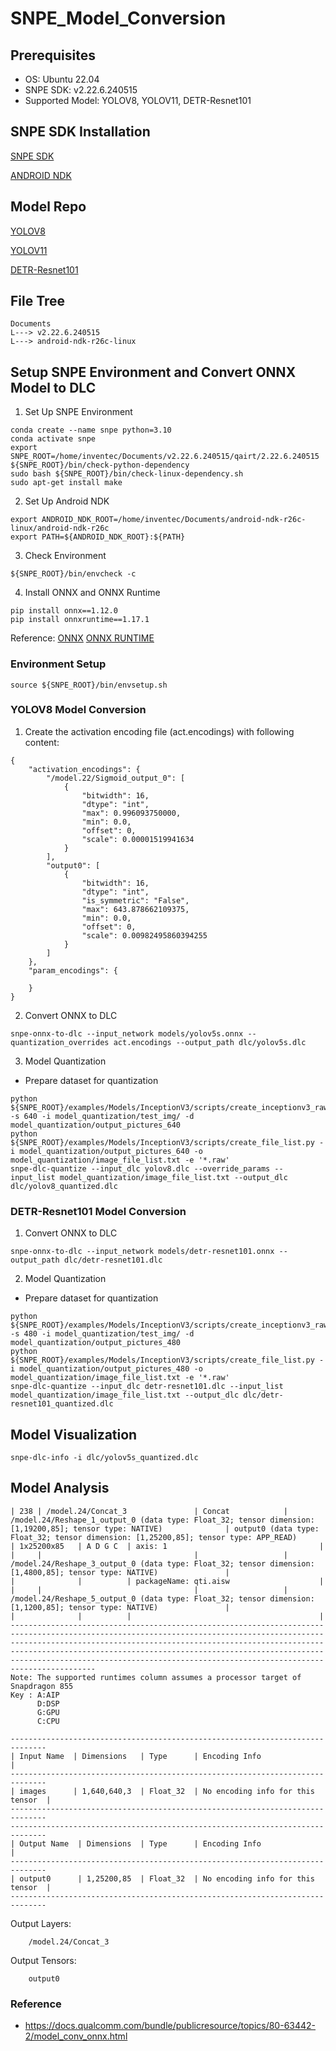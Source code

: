 # SNPE_Model_Conversion

## Prerequisites
* OS: Ubuntu 22.04
* SNPE SDK: v2.22.6.240515
* Supported Model: YOLOV8, YOLOV11, DETR-Resnet101

## SNPE SDK Installation
[SNPE SDK](https://www.qualcomm.com/developer/software/neural-processing-sdk-for-ai)

[ANDROID NDK](https://dl.google.com/android/repository/android-ndk-r26c-linux.zip)

## Model Repo
[YOLOV8](https://docs.ultralytics.com/models/yolov8/)

[YOLOV11](https://docs.ultralytics.com/models/yolo11/)

[DETR-Resnet101](https://aihub.qualcomm.com/models/detr_resnet101)

## File Tree
```
Documents
L---> v2.22.6.240515
L---> android-ndk-r26c-linux
```

## Setup SNPE Environment and Convert ONNX Model to DLC
1. Set Up SNPE Environment
```
conda create --name snpe python=3.10
conda activate snpe
export SNPE_ROOT=/home/inventec/Documents/v2.22.6.240515/qairt/2.22.6.240515
${SNPE_ROOT}/bin/check-python-dependency
sudo bash ${SNPE_ROOT}/bin/check-linux-dependency.sh
sudo apt-get install make
```
2. Set Up Android NDK
```
export ANDROID_NDK_ROOT=/home/inventec/Documents/android-ndk-r26c-linux/android-ndk-r26c
export PATH=${ANDROID_NDK_ROOT}:${PATH}
```

3. Check Environment
```
${SNPE_ROOT}/bin/envcheck -c
```

4. Install ONNX and ONNX Runtime
```
pip install onnx==1.12.0
pip install onnxruntime==1.17.1
```
Reference:
[ONNX](https://pypi.org/project/onnx/1.12.0/)
[ONNX RUNTIME](https://pypi.org/project/onnxruntime/1.17.1/)

### Environment Setup
```
source ${SNPE_ROOT}/bin/envsetup.sh
```

### YOLOV8 Model Conversion
1. Create the activation encoding file (act.encodings) with following content:
```
{
    "activation_encodings": {
        "/model.22/Sigmoid_output_0": [
            {
                "bitwidth": 16,
                "dtype": "int",
                "max": 0.996093750000,
                "min": 0.0,
                "offset": 0,
                "scale": 0.00001519941634
            }
        ],
        "output0": [
            {
                "bitwidth": 16,
                "dtype": "int",
                "is_symmetric": "False",
                "max": 643.878662109375,
                "min": 0.0,
                "offset": 0,
                "scale": 0.00982495860394255
            }
        ]
    },
    "param_encodings": {
    
    }
}
```
2. Convert ONNX to DLC
```
snpe-onnx-to-dlc --input_network models/yolov5s.onnx --quantization_overrides act.encodings --output_path dlc/yolov5s.dlc
```

3. Model Quantization
* Prepare dataset for quantization
```
python ${SNPE_ROOT}/examples/Models/InceptionV3/scripts/create_inceptionv3_raws.py -s 640 -i model_quantization/test_img/ -d model_quantization/output_pictures_640
python ${SNPE_ROOT}/examples/Models/InceptionV3/scripts/create_file_list.py -i model_quantization/output_pictures_640 -o model_quantization/image_file_list.txt -e '*.raw'
snpe-dlc-quantize --input_dlc yolov8.dlc --override_params --input_list model_quantization/image_file_list.txt --output_dlc dlc/yolov8_quantized.dlc
```

### DETR-Resnet101 Model Conversion
1. Convert ONNX to DLC
```
snpe-onnx-to-dlc --input_network models/detr-resnet101.onnx --output_path dlc/detr-resnet101.dlc
```
2. Model Quantization
* Prepare dataset for quantization
```
python ${SNPE_ROOT}/examples/Models/InceptionV3/scripts/create_inceptionv3_raws.py -s 480 -i model_quantization/test_img/ -d model_quantization/output_pictures_480
python ${SNPE_ROOT}/examples/Models/InceptionV3/scripts/create_file_list.py -i model_quantization/output_pictures_480 -o model_quantization/image_file_list.txt -e '*.raw'
snpe-dlc-quantize --input_dlc detr-resnet101.dlc --input_list model_quantization/image_file_list.txt --output_dlc dlc/detr-resnet101_quantized.dlc
```

## Model Visualization
```
snpe-dlc-info -i dlc/yolov5s_quantized.dlc
```

## Model Analysis
```
| 238 | /model.24/Concat_3               | Concat            | /model.24/Reshape_1_output_0 (data type: Float_32; tensor dimension: [1,19200,85]; tensor type: NATIVE)              | output0 (data type: Float_32; tensor dimension: [1,25200,85]; tensor type: APP_READ)                                 | 1x25200x85   | A D G C  | axis: 1                                  |
|     |                                  |                   | /model.24/Reshape_3_output_0 (data type: Float_32; tensor dimension: [1,4800,85]; tensor type: NATIVE)               |                                                                                                                      |              |          | packageName: qti.aisw                    |
|     |                                  |                   | /model.24/Reshape_5_output_0 (data type: Float_32; tensor dimension: [1,1200,85]; tensor type: NATIVE)               |                                                                                                                      |              |          |                                          |
---------------------------------------------------------------------------------------------------------------------------------------------------------------------------------------------------------------------------------------------------------------------------------------------------------------------------------------------------------------------------------
Note: The supported runtimes column assumes a processor target of Snapdragon 855
Key : A:AIP
      D:DSP
      G:GPU
      C:CPU

------------------------------------------------------------------------------
| Input Name  | Dimensions   | Type      | Encoding Info                     |
------------------------------------------------------------------------------
| images      | 1,640,640,3  | Float_32  | No encoding info for this tensor  |
------------------------------------------------------------------------------
------------------------------------------------------------------------------
| Output Name  | Dimensions  | Type      | Encoding Info                     |
------------------------------------------------------------------------------
| output0      | 1,25200,85  | Float_32  | No encoding info for this tensor  |
------------------------------------------------------------------------------
```
Output Layers:
```
    /model.24/Concat_3
``` 
Output Tensors:
```
    output0
```

### Reference
* https://docs.qualcomm.com/bundle/publicresource/topics/80-63442-2/model_conv_onnx.html
